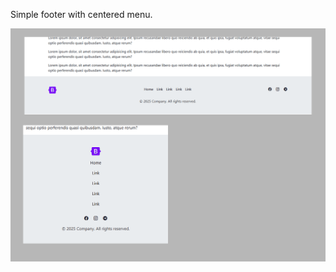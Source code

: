 Simple footer with centered menu.

<img src="screenshot.png" alt="webkit-pro" style="width: 800px;">
